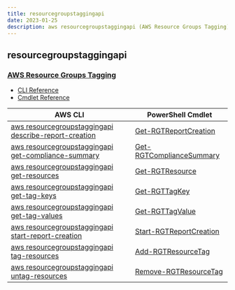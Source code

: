 ```yaml
---
title: resourcegroupstaggingapi
date: 2023-01-25
description: aws resourcegroupstaggingapi (AWS Resource Groups Tagging) command/cmdlet list.
---
```


## resourcegroupstaggingapi

### [AWS Resource Groups Tagging](https://aws.amazon.com/)

* [CLI Reference](https://docs.aws.amazon.com/cli/latest/reference/resourcegroupstaggingapi/index.html)
* [Cmdlet Reference](https://docs.aws.amazon.com/powershell/latest/reference/items/AWS_Resource_Groups_Tagging_API_cmdlets.html)

|AWS CLI|PowerShell Cmdlet|
|----|----|
|[aws resourcegroupstaggingapi describe-report-creation](https://docs.aws.amazon.com/cli/latest/reference/resourcegroupstaggingapi/describe-report-creation.html)|[Get-RGTReportCreation](https://docs.aws.amazon.com/powershell/latest/reference/items/Get-RGTReportCreation.html)|
|[aws resourcegroupstaggingapi get-compliance-summary](https://docs.aws.amazon.com/cli/latest/reference/resourcegroupstaggingapi/get-compliance-summary.html)|[Get-RGTComplianceSummary](https://docs.aws.amazon.com/powershell/latest/reference/items/Get-RGTComplianceSummary.html)|
|[aws resourcegroupstaggingapi get-resources](https://docs.aws.amazon.com/cli/latest/reference/resourcegroupstaggingapi/get-resources.html)|[Get-RGTResource](https://docs.aws.amazon.com/powershell/latest/reference/items/Get-RGTResource.html)|
|[aws resourcegroupstaggingapi get-tag-keys](https://docs.aws.amazon.com/cli/latest/reference/resourcegroupstaggingapi/get-tag-keys.html)|[Get-RGTTagKey](https://docs.aws.amazon.com/powershell/latest/reference/items/Get-RGTTagKey.html)|
|[aws resourcegroupstaggingapi get-tag-values](https://docs.aws.amazon.com/cli/latest/reference/resourcegroupstaggingapi/get-tag-values.html)|[Get-RGTTagValue](https://docs.aws.amazon.com/powershell/latest/reference/items/Get-RGTTagValue.html)|
|[aws resourcegroupstaggingapi start-report-creation](https://docs.aws.amazon.com/cli/latest/reference/resourcegroupstaggingapi/start-report-creation.html)|[Start-RGTReportCreation](https://docs.aws.amazon.com/powershell/latest/reference/items/Start-RGTReportCreation.html)|
|[aws resourcegroupstaggingapi tag-resources](https://docs.aws.amazon.com/cli/latest/reference/resourcegroupstaggingapi/tag-resources.html)|[Add-RGTResourceTag](https://docs.aws.amazon.com/powershell/latest/reference/items/Add-RGTResourceTag.html)|
|[aws resourcegroupstaggingapi untag-resources](https://docs.aws.amazon.com/cli/latest/reference/resourcegroupstaggingapi/untag-resources.html)|[Remove-RGTResourceTag](https://docs.aws.amazon.com/powershell/latest/reference/items/Remove-RGTResourceTag.html)|

